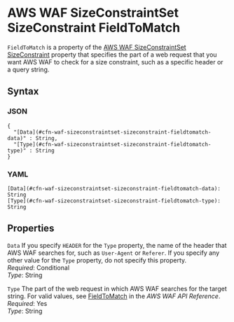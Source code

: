# AWS WAF SizeConstraintSet SizeConstraint FieldToMatch<a name="aws-properties-waf-sizeconstraintset-sizeconstraint-fieldtomatch"></a>

`FieldToMatch` is a property of the [AWS WAF SizeConstraintSet SizeConstraint](aws-properties-waf-sizeconstraintset-sizeconstraint.md) property that specifies the part of a web request that you want AWS WAF to check for a size constraint, such as a specific header or a query string\.

## Syntax<a name="w13ab1c21c10d234c25c15b5"></a>

### JSON<a name="aws-properties-waf-sizeconstraintset-sizeconstraint-fieldtomatch-syntax.json"></a>

```
{
  "[Data](#cfn-waf-sizeconstraintset-sizeconstraint-fieldtomatch-data)" : String,
  "[Type](#cfn-waf-sizeconstraintset-sizeconstraint-fieldtomatch-type)" : String
}
```

### YAML<a name="aws-properties-waf-sizeconstraintset-sizeconstraint-fieldtomatch-syntax.yaml"></a>

```
[Data](#cfn-waf-sizeconstraintset-sizeconstraint-fieldtomatch-data): String
[Type](#cfn-waf-sizeconstraintset-sizeconstraint-fieldtomatch-type): String
```

## Properties<a name="w13ab1c21c10d234c25c15b7"></a>

`Data`  <a name="cfn-waf-sizeconstraintset-sizeconstraint-fieldtomatch-data"></a>
If you specify `HEADER` for the `Type` property, the name of the header that AWS WAF searches for, such as `User-Agent` or `Referer`\. If you specify any other value for the `Type` property, do not specify this property\.  
*Required*: Conditional  
*Type*: String

`Type`  <a name="cfn-waf-sizeconstraintset-sizeconstraint-fieldtomatch-type"></a>
The part of the web request in which AWS WAF searches for the target string\. For valid values, see [FieldToMatch](https://docs.aws.amazon.com/waf/latest/APIReference/API_FieldToMatch.html) in the *AWS WAF API Reference*\.  
*Required*: Yes  
*Type*: String